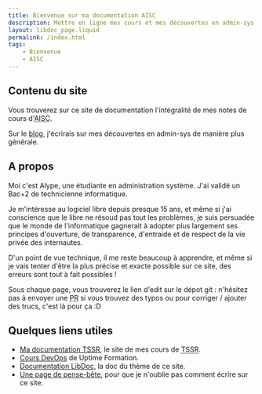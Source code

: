 ```yaml
---
title: Bienvenue sur ma documentation AISC
description: Mettre en ligne mes cours et mes découvertes en admin-sys
layout: libdoc_page.liquid
permalink: /index.html
tags:
    - Bienvenue
    - AISC
---
```


## Contenu du site

Vous trouverez sur ce site de documentation l'intégralité de mes notes de cours d'<abbr title="Administration d'Infrastructure Sécurisée & Cloud">AISC</abbr>.

Sur le [blog](/posts/), j'écrirais sur mes découvertes en admin-sys de manière plus générale.

## A propos

Moi c'est Alype, une étudiante en administration système. J'ai validé un Bac+2 de technicienne informatique.

Je m'intéresse au logiciel libre depuis presque 15 ans, et même si j'ai conscience que le libre ne résoud pas tout les problèmes, je suis persuadée que le monde de l'informatique gagnerait à adopter plus largement ses principes d'ouverture, de transparence, d'entraide et de respect de la vie privée des internautes.

D'un point de vue technique, il me reste beaucoup à apprendre, et même si je vais tenter d'être la plus précise et exacte possible sur ce site, des erreurs sont tout à fait possibles !

Sous chaque page, vous trouverez le lien d'edit sur le dépot git : n'hésitez pas à envoyer une <abbr title="Pull Request">PR</abbr> si vous trouvez des typos ou pour corriger / ajouter des trucs, c'est là pour ça :D

## Quelques liens utiles

- [Ma documentation TSSR](https://tssr.vercel.app), le site de mes cours de <abbr title="Technicien Supérieur Système et Réseau">TSSR</abbr>.
- [Cours DevOps](https://supports.uptime-formation.fr/) de Uptime Formation.
- [Documentation LibDoc](https://eleventy-libdoc.netlify.app), la doc du thème de ce site.
- [Une page de pense-bête](/codes/), pour que je n'oublie pas comment écrire sur ce site.
